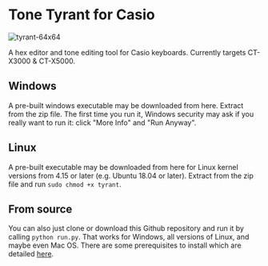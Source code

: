 # Tone Tyrant for Casio

![tyrant-64x64](https://user-images.githubusercontent.com/42281265/149575450-a4bce95c-79d1-4836-a40a-6082bbaf9f68.png)

A hex editor and tone editing tool for Casio keyboards. Currently targets CT-X3000 & CT-X5000.

## Windows

A pre-built windows executable may be downloaded from here. Extract from the zip file. The first time you run it, Windows security may ask if you really want to run it: click "More Info" and "Run Anyway".

## Linux

A pre-built executable may be downloaded from here for Linux kernel versions from 4.15 or later (e.g. Ubuntu 18.04 or later). Extract from the zip file and run ```sudo chmod +x tyrant```.

## From source

You can also just clone or download this Github repository and run it by calling ```python run.py```. That works for Windows, all versions of Linux, and maybe even Mac OS. There are some prerequisites to install which are detailed [here](Prequisites.md).
